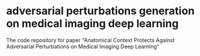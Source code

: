 # adversarial perturbations generation on medical imaging deep learning
The code repository for paper "Anatomical Context Protects Against Adversarial Perturbations on Medical Imaging Deep Learning"
